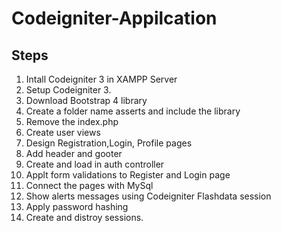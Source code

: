 # Codeigniter-Appilcation
  
## Steps
1. Intall Codeigniter 3 in XAMPP Server
2. Setup Codeigniter 3.
3. Download Bootstrap 4 library
4. Create a folder name asserts and include the library
5. Remove the index.php 
6. Create user views
7. Design Registration,Login, Profile pages
8. Add header and gooter
9. Create and load in auth controller
10. Applt form validations to Register and Login page
11. Connect the pages with MySql
12. Show alerts messages using Codeigniter Flashdata session
13. Apply password hashing
14. Create and distroy sessions.
   
